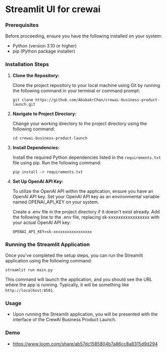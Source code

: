 # Streamlit UI for crewai

### Prerequisites

Before proceeding, ensure you have the following installed on your system:

- Python (version 3.10 or higher)
- pip (Python package installer)

### Installation Steps

1. **Clone the Repository:**
   
   Clone the project repository to your local machine using Git by running the following command in your terminal or command prompt:

   ```
   git clone https://github.com/AbubakrChan/crewai-business-product-launch.git
   ```

2. **Navigate to Project Directory:**
   
   Change your working directory to the project directory using the following command:

   ```
   cd crewai-business-product-launch
   ```

3. **Install Dependencies:**
   
   Install the required Python dependencies listed in the `requirements.txt` file using pip. Run the following command:

   ```
   pip install -r requirements.txt
   ```
4. **Set Up OpenAI API Key:**

   To utilize the OpenAI API within the application, ensure you have an OpenAI API key. Set your OpenAI API key as an environmental variable named OPENAI_API_KEY on your system.
   
   Create a .env file in the project directory if it doesn't exist already. Add the following line to the .env file, replacing sk-xxxxxxxxxxxxxxxxx with your actual OpenAI API key:
   
   ```
   OPENAI_API_KEY=sk-xxxxxxxxxxxxxxxxx
   ```
   
### Running the Streamlit Application

Once you've completed the setup steps, you can run the Streamlit application using the following command:

```
streamlit run main.py
```

This command will launch the application, and you should see the URL where the app is running. Typically, it will be something like `http://localhost:8501`.

### Usage

- Upon running the Streamlit application, you will be presented with the interface of the CrewAI Business Product Launch.

### Demo
- https://www.loom.com/share/ab57dc1585804b7a86cc8a8315d9d294

